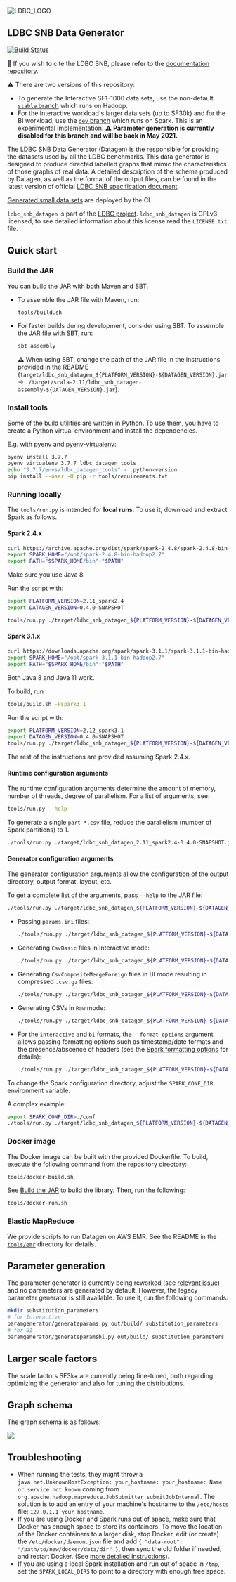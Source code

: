 ![LDBC_LOGO](https://raw.githubusercontent.com/wiki/ldbc/ldbc_snb_datagen/images/ldbc-logo.png)

LDBC SNB Data Generator
----------------------

[![Build Status](https://circleci.com/gh/ldbc/ldbc_snb_datagen.svg?style=svg)](https://circleci.com/gh/ldbc/ldbc_snb_datagen)

:scroll: If you wish to cite the LDBC SNB, please refer to the [documentation repository](https://github.com/ldbc/ldbc_snb_docs#how-to-cite-ldbc-benchmarks).

:warning: There are two versions of this repository:
* To generate the Interactive SF1-1000 data sets, use the non-default [`stable` branch](https://github.com/ldbc/ldbc_snb_datagen/tree/stable) which runs on Hadoop.
* For the Interactive workload's larger data sets (up to SF30k) and for the BI workload, use the [`dev` branch](https://github.com/ldbc/ldbc_snb_datagen/) which runs on Spark. This is an experimental implementation. :warning: **Parameter generation is currently disabled for this branch and will be back in May 2021.**

The LDBC SNB Data Generator (Datagen) is the responsible for providing the datasets used by all the LDBC benchmarks. This data generator is designed to produce directed labelled graphs that mimic the characteristics of those graphs of real data. A detailed description of the schema produced by Datagen, as well as the format of the output files, can be found in the latest version of official [LDBC SNB specification document](https://github.com/ldbc/ldbc_snb_docs).

[Generated small data sets](https://ldbc.github.io/ldbc_snb_datagen/) are deployed by the CI.

`ldbc_snb_datagen` is part of the [LDBC project](http://www.ldbcouncil.org/).
`ldbc_snb_datagen` is GPLv3 licensed, to see detailed information about this license read the `LICENSE.txt` file.

## Quick start

### Build the JAR

You can build the JAR with both Maven and SBT.

* To assemble the JAR file with Maven, run:

    ```bash
    tools/build.sh
    ```

* For faster builds during development, consider using SBT. To assemble the JAR file with SBT, run:

    ```bash
    sbt assembly
    ```

    :warning: When using SBT, change the path of the JAR file in the instructions provided in the README (`target/ldbc_snb_datagen_${PLATFORM_VERSION}-${DATAGEN_VERSION}.jar` -> `./target/scala-2.11/ldbc_snb_datagen-assembly-${DATAGEN_VERSION}.jar`).

### Install tools

Some of the build utilities are written in Python. To use them, you have to create a Python virtual environment
and install the dependencies.

E.g. with [pyenv](https://github.com/pyenv/pyenv) and [pyenv-virtualenv](https://github.com/pyenv/pyenv-virtualenv):
```bash
pyenv install 3.7.7
pyenv virtualenv 3.7.7 ldbc_datagen_tools
echo "3.7.7/envs/ldbc_datagen_tools" > .python-version
pip install --user -U pip -r tools/requirements.txt
```
### Running locally

The `tools/run.py` is intended for **local runs**. To use it, download and extract Spark as follows.

#### Spark 2.4.x

```bash
curl https://archive.apache.org/dist/spark/spark-2.4.8/spark-2.4.8-bin-hadoop2.7.tgz | sudo tar -xz -C /opt/
export SPARK_HOME="/opt/spark-2.4.8-bin-hadoop2.7"
export PATH="$SPARK_HOME/bin":"$PATH"
```

Make sure you use Java 8.

Run the script with:

```bash
export PLATFORM_VERSION=2.11_spark2.4
export DATAGEN_VERSION=0.4.0-SNAPSHOT

tools/run.py ./target/ldbc_snb_datagen_${PLATFORM_VERSION}-${DATAGEN_VERSION}.jar <runtime configuration arguments> -- <generator configuration arguments>
```

#### Spark 3.1.x

```bash
curl https://downloads.apache.org/spark/spark-3.1.1/spark-3.1.1-bin-hadoop2.7.tgz | sudo tar -xz -C /opt/
export SPARK_HOME="/opt/spark-3.1.1-bin-hadoop2.7"
export PATH="$SPARK_HOME/bin":"$PATH"
```

Both Java 8 and Java 11 work.

To build, run

```bash
tools/build.sh -Pspark3.1
```

Run the script with:

```bash
export PLATFORM_VERSION=2.12_spark3.1
export DATAGEN_VERSION=0.4.0-SNAPSHOT
tools/run.py ./target/ldbc_snb_datagen_${PLATFORM_VERSION}-${DATAGEN_VERSION}.jar <runtime configuration arguments> -- <generator configuration arguments>
```

The rest of the instructions are provided assuming Spark 2.4.x.

#### Runtime configuration arguments

The runtime configuration arguments determine the amount of memory, number of threads, degree of parallelism. For a list of arguments, see:

```bash
tools/run.py --help
```

To generate a single `part-*.csv` file, reduce the parallelism (number of Spark partitions) to 1.

```bash
./tools/run.py ./target/ldbc_snb_datagen_2.11_spark2.4-0.4.0-SNAPSHOT.jar --parallelism 1 -- --format csv --scale-factor 0.003 --mode interactive
```
#### Generator configuration arguments

The generator configuration arguments allow the configuration of the output directory, output format, layout, etc.

To get a complete list of the arguments, pass `--help` to the JAR file:

```bash
./tools/run.py ./target/ldbc_snb_datagen_${PLATFORM_VERSION}-${DATAGEN_VERSION}.jar -- --help
```

* Passing `params.ini` files:

  ```bash
  ./tools/run.py ./target/ldbc_snb_datagen_${PLATFORM_VERSION}-${DATAGEN_VERSION}.jar -- --format csv --param-file params.ini
  ```

* Generating `CsvBasic` files in Interactive mode:

  ```bash
  ./tools/run.py ./target/ldbc_snb_datagen_${PLATFORM_VERSION}-${DATAGEN_VERSION}.jar -- --format csv --scale-factor 0.003 --explode-edges --explode-attrs --mode interactive
  ```

* Generating `CsvCompositeMergeForeign` files in BI mode resulting in compressed `.csv.gz` files:

  ```bash
  ./tools/run.py ./target/ldbc_snb_datagen_${PLATFORM_VERSION}-${DATAGEN_VERSION}.jar -- --format csv --scale-factor 0.003 --mode bi --format-options compression=gzip
  ```

* Generating CSVs in `Raw` mode:

  ```bash
  ./tools/run.py ./target/ldbc_snb_datagen_${PLATFORM_VERSION}-${DATAGEN_VERSION}.jar -- --format csv --scale-factor 0.003 --mode raw
  ```

* For the `interactive` and `bi` formats, the `--format-options` argument allows passing formatting options such as timestamp/date formats and the presence/abscence of headers (see the [Spark formatting options](https://spark.apache.org/docs/2.4.8/api/scala/index.html#org.apache.spark.sql.DataFrameWriter) for details):

  ```bash
  ./tools/run.py ./target/ldbc_snb_datagen_${PLATFORM_VERSION}-${DATAGEN_VERSION}.jar -- --format csv --scale-factor 0.003 --mode interactive --format-options timestampFormat=MM/dd/YYYY\ HH:mm:ss,dateFormat=MM/dd/YYYY,header=false
  ```

To change the Spark configuration directory, adjust the `SPARK_CONF_DIR` environment variable.

A complex example:

```bash
export SPARK_CONF_DIR=./conf
./tools/run.py ./target/ldbc_snb_datagen_${PLATFORM_VERSION}-${DATAGEN_VERSION}.jar --parallelism 4 --memory 8G -- --format csv --format-options timestampFormat=MM/dd/YYYY\ HH:mm:ss,dateFormat=MM/dd/YYYY --explode-edges --explode-attrs --mode interactive --scale-factor 0.003
```

### Docker image

<!-- SNB Datagen images are available via [Docker Hub](https://hub.docker.com/r/ldbc/datagen/) (currently outdated). -->

The Docker image can be built with the provided Dockerfile. To build, execute the following command from the repository directory:

```bash
tools/docker-build.sh
```

See [Build the JAR](#build-the-jar) to build the library. Then, run the following:

```bash
tools/docker-run.sh
```

### Elastic MapReduce

We provide scripts to run Datagen on AWS EMR. See the README in the [`tools/emr`](tools/emr) directory for details.

## Parameter generation

The parameter generator is currently being reworked (see [relevant issue](https://github.com/ldbc/ldbc_snb_datagen/issues/83)) and no parameters are generated by default.
However, the legacy parameter generator is still available. To use it, run the following commands:

```bash
mkdir substitution_parameters
# for Interactive
paramgenerator/generateparams.py out/build/ substitution_parameters
# for BI
paramgenerator/generateparamsbi.py out/build/ substitution_parameters
```

## Larger scale factors

The scale factors SF3k+ are currently being fine-tuned, both regarding optimizing the generator and also for tuning the distributions.

## Graph schema

The graph schema is as follows:

![](https://raw.githubusercontent.com/ldbc/ldbc_snb_docs/dev/figures/schema-comfortable.png)

## Troubleshooting

* When running the tests, they might throw a `java.net.UnknownHostException: your_hostname: your_hostname: Name or service not known` coming from `org.apache.hadoop.mapreduce.JobSubmitter.submitJobInternal`. The solution is to add an entry of your machine's hostname to the `/etc/hosts` file: `127.0.1.1 your_hostname`.
* If you are using Docker and Spark runs out of space, make sure that Docker has enough space to store its containers. To move the location of the Docker containers to a larger disk, stop Docker, edit (or create) the `/etc/docker/daemon.json` file and add `{ "data-root": "/path/to/new/docker/data/dir" }`, then sync the old folder if needed, and restart Docker. (See [more detailed instructions](https://www.guguweb.com/2019/02/07/how-to-move-docker-data-directory-to-another-location-on-ubuntu/)).
* If you are using a local Spark installation and run out of space in `/tmp`, set the `SPARK_LOCAL_DIRS` to point to a directory with enough free space.
